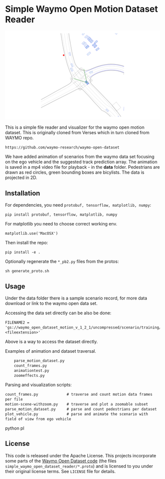 # Simple Waymo Open Motion Dataset Reader

![WAYMO motion data](Figure_1.png)

This is a simple file reader and visualizer for the waymo open motion dataset. This is originally cloned from Verses which
in turn cloned from WAYMO repo.
```
https://github.com/waymo-research/waymo-open-dataset
```
We have added animation of scenarios from the waymo data set focusing on the ego vehicle and the suggested track 
prediction array. The animation is saved in a mp4 video file for playback - in the **data** folder. Pedestrians are
drawn as red circles, green bounding boxes are bicylists. The data is projected in 2D.

## Installation
For dependencies, you need `protobuf, tensorflow, matplotlib, numpy`:
```
pip install protobuf, tensorflow, matplotlib, numpy
```

For matplotlib you need to choose correct working env.
```
matplotlib.use('MacOSX')
```



Then install the repo:
```
pip install -e .
```

Optionally regenerate the `*_pb2.py` files from the protos:
```
sh generate_proto.sh
```

## Usage
Under the data folder there is a sample scenario record, for more data download or link to the waymo open data set.

Accessing the data set directly can be also be done:
```
FILENAME2 = 'gs://waymo_open_dataset_motion_v_1_2_1/uncompressed/scenario/training/training.<fileextension>'
```

Above is a way to access the dataset directly.

Examples of animation and dataset traversal.
```
    parse_motion_dataset.py
    count_frames.py
    animationtest.py
    zoomeffects.py
```

Parsing and visualization scripts:
```
count_frames.py             # traverse and count motion data frames per file
motion-scene-withzoom.py    # traverse and plot a zoomable subset
parse_motion_dataset.py     # parse and count pedestrians per dataset
plot_vehicle.py             # parse and animate the scenario with field of view from ego vehicle
```

python pl
## License

This code is released under the Apache License. This projects incorporate some parts of the [Waymo Open Dataset code](https://github.com/waymo-research/waymo-open-dataset/blob/master/README.md) (the files `simple_waymo_open_dataset_reader/*.proto`) and is licensed to you under their original license terms. See `LICENSE` file for details.

